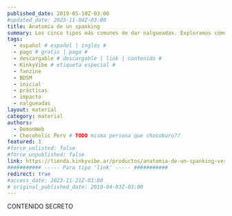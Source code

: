 ```yaml
---
published_date: 2019-05-10Z-03:00
#updated_date: 2023-11-04Z-03:00
title: Anatomía de un spanking
summary: Los cinco tipos más comunes de dar nalgueadas. Exploramos cómo se siente cada uno y cómo adminsitrarlas.
tags:
  - español # español | inglés #
  - pago # gratis | pago #
  - descargable # descargable | link | contenido #
  - KinkyVibe # etiqueta especial #
  - fanzine
  - BDSM
  - inicial
  - prácticas
  - impacto
  - nalgueadas
layout: material
category: material
authors:
  - DemonWeb
  - Chocoholic Perv # TODO misma persona que chocoburo??
featured: 1
#force_unlisted: false
#force_unpublished: false
link: https://tienda.kinkyvibe.ar/productos/anatomia-de-un-spanking-version-digital/
########### ----- Para tipo 'link' ----- ###########
redirect: true
#access_date: 2023-11-21Z-03:00
# original_published_date: 2010-04-03Z-03:00
---
```


CONTENIDO SECRETO

